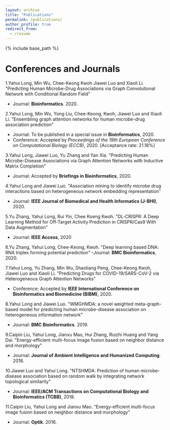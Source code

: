 ```yaml
---
layout: archive
title: "Publications"
permalink: /publications/
author_profile: true
redirect_from:
  - /resume
---
```


{% include base_path %}

Conferences and Journals
======
1.Yahui Long, Min Wu, Chee-Keong Kwoh Jiawei Luo and Xiaoli Li. "Predicting Human Microbe-Drug Associations via Graph Convolutional Network with Conditional Random Field"
- Journal: **Bioinformatics**. 2020.

2.Yahui Long, Min Wu, Yong Liu, Chee-Keong, Kwoh, Jiawei Luo and Xiaoli Li. "Ensembling graph attention networks for human microbe-drug association prediction"
- Journal: To be published in a special issue in **Bioinformatics**, 2020.
- Conference: Accepted by *Proceedings of the 19th European Conference on Computational Biology (ECCB)*, 2020. [Acceptance rate: 21.18%]

3.Yahui Long, Jiawei Luo, Yu Zhang and Yan Xia. "Predicting Human Microbe-Disease Associations via Graph Attention Networks with Inductive Matrix Completion"
- Journal: Accepted by **Briefings in Bioinformatics**, 2020.

4.Yahui Long and Jiawei Luo. "Association mining to identify microbe drug interactions based on heterogeneous network embedding representation" 
- Journal: **IEEE Journal of Biomedical and Health Informatics (J-BHI)**, 2020.

5.Yu Zhang, Yahui Long, Rui Yin, Chee Koeng Kwoh. "DL-CRISPR: A Deep Learning Method for Off-Target Activity Prediction in CRISPR/Cas9 With Data Augmentation"
 - Journal: **IEEE Access**, 2020
 
6.Yu Zhang, Yahui Long, Chee-Keong, Kwoh. "Deep learning based DNA: RNA triplex forming potential prediction"
-Journal: **BMC Bioinformatics**, 2020. 
  
7.Yahui Long, Yu Zhang, Min Wu, Shaoliang Peng, Chee-Keong Kwoh, Jiawei Luo and Xiaoli Li. "Predicting Drugs for COVID-19/SARS-CoV-2 via Heterogeneous Graph Attention Networks"
- Conference: Accepted by **IEEE International Conference on Bioinformatics and Biomedicine (BIBM)**, 2020.

8.Yahui Long and Jiawei Luo. "WMGHMDA: a novel weighted meta-graph-based model for predicting human microbe-disease association on heterogeneous information network"   
  - Journal: **BMC Bioinformatics**. 2019.

9.Caipin Liu, Yahui Long, Jianxu Mao, Hui Zhang, Ruizhi Huang and Yang Dai. "Energy-efficient multi-focus image fusion based on neighbor distance and morphology"
   - Journal: **Journal of Ambient Intelligence and Humanized Computing**. 2018.

10.Jiawei Luo and Yahui Long. "NTSHMDA: Prediction of human microbe-disease association based on random walk by integrating network topological similarity"
   - Journal: **IEEE/ACM Transactions on Computational Biology and Bioinformatics (TCBB)**, 2018.
   
11.Caipin Liu, Yahui Long and Jianxu Mao. "Energy-efficient multi-focus image fusion based on neighbor distance and morphology"
   - Journal: **Optik**. 2016.   

  
  

 









